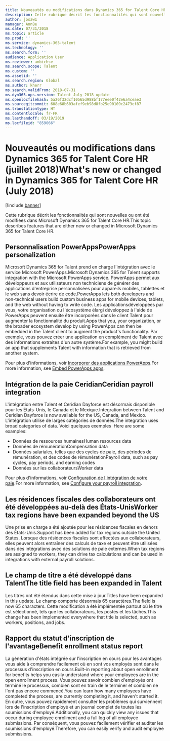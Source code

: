 ```yaml
---
title: Nouveautés ou modifications dans Dynamics 365 for Talent Core HR (juillet 2018)
description: Cette rubrique décrit les fonctionnalités qui sont nouvelles ou ont été modifiées dans Microsoft Dynamics 365 for Talent Core HR.
author: josaw1
manager: AnnBe
ms.date: 07/31/2018
ms.topic: article
ms.prod: ''
ms.service: dynamics-365-talent
ms.technology: ''
ms.search.form: ''
audience: Application User
ms.reviewer: anbichse
ms.search.scope: Talent
ms.custom: ''
ms.assetid: ''
ms.search.region: Global
ms.author: kherr
ms.search.validFrom: 2018-07-31
ms.dyn365.ops.version: Talent July 2018 update
ms.openlocfilehash: 5a26f32dcf10565d988bf177eee0f42e6a4ceae3
ms.sourcegitcommit: 608e68b603afef9eb98d8fb25e90109c2473ef87
ms.translationtype: HT
ms.contentlocale: fr-FR
ms.lasthandoff: 03/19/2019
ms.locfileid: "859066"
---
```

# <a name="whats-new-or-changed-in-dynamics-365-for-talent-core-hr-july-2018"></a><span data-ttu-id="02195-103">Nouveautés ou modifications dans Dynamics 365 for Talent Core HR (juillet 2018)</span><span class="sxs-lookup"><span data-stu-id="02195-103">What's new or changed in Dynamics 365 for Talent Core HR (July 2018)</span></span>

[!include [banner](includes/banner.md)]

<span data-ttu-id="02195-104">Cette rubrique décrit les fonctionnalités qui sont nouvelles ou ont été modifiées dans Microsoft Dynamics 365 for Talent Core HR.</span><span class="sxs-lookup"><span data-stu-id="02195-104">This topic describes features that are either new or changed in Microsoft Dynamics 365 for Talent Core HR.</span></span>

## <a name="powerapps-personalization"></a><span data-ttu-id="02195-105">Personnalisation PowerApps</span><span class="sxs-lookup"><span data-stu-id="02195-105">PowerApps personalization</span></span>

<span data-ttu-id="02195-106">Microsoft Dynamics 365 for Talent prend en charge l'intégration avec le service Microsoft PowerApps.</span><span class="sxs-lookup"><span data-stu-id="02195-106">Microsoft Dynamics 365 for Talent supports integration with the Microsoft PowerApps service.</span></span> <span data-ttu-id="02195-107">PowerApps permet aux développeurs et aux utilisateurs non techniciens de générer des applications d'entreprise personnalisées pour appareils mobiles, tablettes et le web sans devoir écrire de code.</span><span class="sxs-lookup"><span data-stu-id="02195-107">PowerApps lets both developers and non-technical users build custom business apps for mobile devices, tablets, and the web without having to write code.</span></span> <span data-ttu-id="02195-108">Les applicationsdéveloppées par vous, votre organisation ou l'écosystème élargi développez à l'aide de PowerApps peuvent ensuite être incorporées dans le client Talent pour augmenter la fonctionnalité du produit.</span><span class="sxs-lookup"><span data-stu-id="02195-108">Apps that you, your organization, or the broader ecosystem develop by using PowerApps can then be embedded in the Talent client to augment the product's functionality.</span></span> <span data-ttu-id="02195-109">Par exemple, vous pouvez créer une application en complément de Talent avec des informations extraites d'un autre système.</span><span class="sxs-lookup"><span data-stu-id="02195-109">For example, you might build an app that supplements Talent with information that is retrieved from another system.</span></span>

<span data-ttu-id="02195-110">Pour plus d'informations, voir [Incorporer des applications PowerApps](../fin-and-ops/get-started/embed-power-apps.md).</span><span class="sxs-lookup"><span data-stu-id="02195-110">For more information, see [Embed PowerApps apps](../fin-and-ops/get-started/embed-power-apps.md).</span></span>

## <a name="ceridian-payroll-integration"></a><span data-ttu-id="02195-111">Intégration de la paie Ceridian</span><span class="sxs-lookup"><span data-stu-id="02195-111">Ceridian payroll integration</span></span>

<span data-ttu-id="02195-112">L'intégration entre Talent et Ceridian Dayforce est désormais disponible pour les États-Unis, le Canada et le Mexique.</span><span class="sxs-lookup"><span data-stu-id="02195-112">Integration between Talent and Ceridian Dayforce is now available for the US, Canada, and Mexico.</span></span> <span data-ttu-id="02195-113">L'intégration utilise de larges catégories de données.</span><span class="sxs-lookup"><span data-stu-id="02195-113">The integration uses broad categories of data.</span></span> <span data-ttu-id="02195-114">Voici quelques exemples :</span><span class="sxs-lookup"><span data-stu-id="02195-114">Here are some examples:</span></span>

- <span data-ttu-id="02195-115">Données de ressources humaines</span><span class="sxs-lookup"><span data-stu-id="02195-115">Human resources data</span></span>
- <span data-ttu-id="02195-116">Données de rémunération</span><span class="sxs-lookup"><span data-stu-id="02195-116">Compensation data</span></span>
- <span data-ttu-id="02195-117">Données salariales, telles que des cycles de paie, des périodes de rémunération, et des codes de rémunération</span><span class="sxs-lookup"><span data-stu-id="02195-117">Payroll data, such as pay cycles, pay periods, and earning codes</span></span>
- <span data-ttu-id="02195-118">Données sur les collaborateurs</span><span class="sxs-lookup"><span data-stu-id="02195-118">Worker data</span></span>

<span data-ttu-id="02195-119">Pour plus d'informations, voir [Configuration de l'intégration de votre paie](configure-payroll-integration.md).</span><span class="sxs-lookup"><span data-stu-id="02195-119">For more information, see [Configure your payroll integration](configure-payroll-integration.md).</span></span>

## <a name="worker-tax-regions-have-been-expanded-beyond-the-us"></a><span data-ttu-id="02195-120">Les résidences fiscales des collaborateurs ont été développées au-delà des États-Unis</span><span class="sxs-lookup"><span data-stu-id="02195-120">Worker tax regions have been expanded beyond the US</span></span>

<span data-ttu-id="02195-121">Une prise en charge a été ajoutée pour les résidences fiscales en dehors des États-Unis.</span><span class="sxs-lookup"><span data-stu-id="02195-121">Support has been added for tax regions outside the United States.</span></span> <span data-ttu-id="02195-122">Lorsque des résidences fiscales sont affectées aux collaborateurs, elles peuvent alors entraîner des calculs de taxe et peuvent être utilisées dans des intégrations avec des solutions de paie externes.</span><span class="sxs-lookup"><span data-stu-id="02195-122">When tax regions are assigned to workers, they can drive tax calculations and can be used in integrations with external payroll solutions.</span></span>

## <a name="the-title-field-has-been-expanded-in-talent"></a><span data-ttu-id="02195-123">Le champ de titre a été développé dans Talent</span><span class="sxs-lookup"><span data-stu-id="02195-123">The title field has been expanded in Talent</span></span>

<span data-ttu-id="02195-124">Les titres ont été étendus dans cette mise à jour.</span><span class="sxs-lookup"><span data-stu-id="02195-124">Titles have been expanded in this update.</span></span> <span data-ttu-id="02195-125">Le champ comporte désormais 65 caractères.</span><span class="sxs-lookup"><span data-stu-id="02195-125">The field is now 65 characters.</span></span> <span data-ttu-id="02195-126">Cette modification a été implémentée partout où le titre est sélectionné, tels que les collaborateurs, les postes et les tâches.</span><span class="sxs-lookup"><span data-stu-id="02195-126">This change has been implemented everywhere that title is selected, such as workers, positions, and jobs.</span></span>

## <a name="benefit-enrollment-status-report"></a><span data-ttu-id="02195-127">Rapport du statut d'inscription de l'avantage</span><span class="sxs-lookup"><span data-stu-id="02195-127">Benefit enrollment status report</span></span>

<span data-ttu-id="02195-128">La génération d'états intégrée sur l'inscription en cours pour les avantages vous aide à comprendre facilement où en sont vos employés sont dans le processus d'inscription en cours.</span><span class="sxs-lookup"><span data-stu-id="02195-128">Built-in reporting about open enrollment for benefits helps you easily understand where your employees are in the open enrollment process.</span></span> <span data-ttu-id="02195-129">Vous pouvez savoir combien d'employés ont terminé le processus, combien sont en train de le terminer et combien ne l'ont pas encore commencé.</span><span class="sxs-lookup"><span data-stu-id="02195-129">You can learn how many employees have completed the process, are currently completing it, and haven't started it.</span></span> <span data-ttu-id="02195-130">En outre, vous pouvez rapidement consulter les problèmes qui surviennent lors de l'inscription d'employé et un journal complet de toutes les soumissions d'employé.</span><span class="sxs-lookup"><span data-stu-id="02195-130">Additionally, you can quickly view any issues that occur during employee enrollment and a full log of all employee submissions.</span></span> <span data-ttu-id="02195-131">Par conséquent, vous pouvez facilement vérifier et auditer les soumissions d'employé.</span><span class="sxs-lookup"><span data-stu-id="02195-131">Therefore, you can easily verify and audit employee submissions.</span></span>
